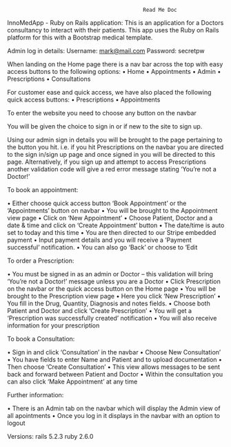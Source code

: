                                                 Read Me Doc

InnoMedApp - Ruby on Rails application:
This is an application for a Doctors consultancy to interact with their patients.
This app uses the Ruby on Rails platform for this with a Bootstrap medical template.

Admin log in details:
Username: mark@mail.com
Password: secretpw

When landing on the Home page there is a nav bar across the top with easy access buttons to the following options:
•	Home
•	Appointments
•	Admin
•	Prescriptions
•	Consultations

For customer ease and quick access, we have also placed the following quick access buttons:
•	Prescriptions
•	Appointments

To enter the website you need to choose any button on the navbar 

You will be given the choice to sign in or if new to the site to sign up.

Using our admin sign in details you will be brought to the page pertaining to the button you hit. i.e. if you hit Prescriptions on the navbar you are directed to the sign in/sign up page and once signed in you will be directed to this page.
Alternatively, if you sign up and attempt to access Prescriptions another validation code will give a red error message stating ‘You’re not a Doctor!’

To book an appointment:

•	Either choose quick access button ‘Book Appointment’ or the ‘Appointments’ button on navbar
•	You will be brought to the Appointment view page
•	Click on ‘New Appointment’
•	Choose Patient, Doctor and a date & time and click on ‘Create Appointment’ button
•	The date/time is auto set to today and this time
•	You are then directed to our Stripe embedded payment 
•	Input payment details and you will receive a ‘Payment successful’ notification.
•	You can also go ‘Back’ or choose to ‘Edit

To order a Prescription:

•	You must be signed in as an admin or Doctor – this validation will bring ‘You’re not a Doctor!’ message unless you are a Doctor
•	Click Prescription  on the navbar or the quick access button on the Home page
•	You will be brought to the Prescription view page
•	Here you click ‘New Prescription’
•	You fill in the Drug, Quantity, Diagnosis and notes fields.
•	Choose both Patient and Doctor and click ‘Create Prescription’
•	You will get a ‘Prescription was successfully created’ notification
•	You will also receive information for your prescription

To book a Consultation:

•	Sign in and click ‘Consultation’ in the navbar
•	Choose New Consultation’
•	You have fields to enter Name and Patient and to upload documentation
•	Then choose ‘Create Consultation’
•	This view allows messages to be sent back and forward between Patient and Doctor
•	Within the consultation you can also click ‘Make Appointment’ at any time


Further information:

•	There is an Admin tab on the navbar which will display the Admin view of all apointments
•	Once you log in it displays in the navbar with an option to logout


Versions:
rails 5.2.3
ruby 2.6.0